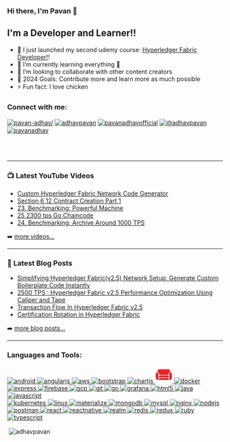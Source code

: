 ### Hi there, I'm Pavan  👋

## I'm a Developer and Learner!!

- 🔭 I just launched my second udemy course: [Hyperledger Fabric Developer!][course]!
- 🌱 I’m currently learning everything 🤣
- 👯 I’m looking to collaborate with other content creators
- 🥅 2024 Goals: Contribute more and learn more as much possible
- ⚡ Fun fact: I love chicken 


<h3 align="left">Connect with me:</h3>
<p align="left">
<a href="https://linkedin.com/in/pavan-adhav/" target="blank"><img align="center" src="https://cdn.jsdelivr.net/npm/simple-icons@3.0.1/icons/linkedin.svg" alt="pavan-adhav/" height="30" width="40" /></a>
<a href="https://fb.com/adhavpavan" target="blank"><img align="center" src="https://cdn.jsdelivr.net/npm/simple-icons@3.0.1/icons/facebook.svg" alt="adhavpavan" height="30" width="40" /></a>
<a href="https://instagram.com/pavanadhavofficial" target="blank"><img align="center" src="https://cdn.jsdelivr.net/npm/simple-icons@3.0.1/icons/instagram.svg" alt="pavanadhavofficial" height="30" width="40" /></a>
<a href="https://medium.com/@adhavpavan" target="blank"><img align="center" src="https://cdn.jsdelivr.net/npm/simple-icons@3.0.1/icons/medium.svg" alt="@adhavpavan" height="30" width="40" /></a>
<a href="https://www.youtube.com/c/pavanadhav" target="blank"><img align="center" src="https://cdn.jsdelivr.net/npm/simple-icons@3.0.1/icons/youtube.svg" alt="pavanadhav" height="30" width="40" /></a>
</p>
<br />
<br />

---

### 📺 Latest YouTube Videos

<!-- YOUTUBE:START -->
- [Custom Hyperledger Fabric Network Code Generator](https://www.youtube.com/watch?v=4tXGpabPRsE)
- [Section 6   12  Contract Creation   Part 1](https://www.youtube.com/watch?v=0ZSFOAyb5Og)
- [23. Benchmarking: Powerful Machine](https://www.youtube.com/watch?v=XJxFbuUUIfw)
- [25  2300 tps   Go Chaincode](https://www.youtube.com/watch?v=vBYWY40bHwU)
- [24.  Benchmarking: Archive Around 1000 TPS](https://www.youtube.com/watch?v=LCzpP6NJTXY)
<!-- YOUTUBE:END -->

➡️ [more videos...](https://youtube.com/c/PavanAdhav)

---

### 📕 Latest Blog Posts

<!-- BLOG-POST-LIST:START -->
- [Simplifying Hyperledger Fabric&lpar;v2.5&rpar; Network Setup: Generate Custom Boilerplate Code Instantly](https://adhavpavan.medium.com/simplifying-hyperledger-fabric-v2-5-network-setup-generate-custom-boilerplate-code-instantly-61f2771da2cc?source=rss-7fe6d9cfbbee------2)
- [2500 TPS : Hyperledger Fabric v2.5 Performance Optimization Using Caliper and Tape](https://medium.com/coinmonks/2500-tps-hyperledger-fabric-v2-5-performance-optimization-using-caliper-and-tape-ca7e59627b6c?source=rss-7fe6d9cfbbee------2)
- [Transaction Flow In Hyperledger Fabric v2.5](https://medium.com/coinmonks/transaction-flow-in-hyperledger-fabric-v2-5-15729d55b686?source=rss-7fe6d9cfbbee------2)
- [Certification Rotation in Hyperledger Fabric](https://medium.com/coinmonks/certification-rotation-in-hyperledger-fabric-c9eb5fc68dec?source=rss-7fe6d9cfbbee------2)
<!-- BLOG-POST-LIST:END -->

➡️ [more blog posts...](https://medium.com/@adhavpavan)

---



<h3 align="left">Languages and Tools:</h3>
<p align="left"> <a href="https://developer.android.com" target="_blank"> <img src="https://devicons.github.io/devicon/devicon.git/icons/android/android-original-wordmark.svg" alt="android" width="40" height="40"/> </a> <a href="https://angular.io" target="_blank"> <img src="https://devicons.github.io/devicon/devicon.git/icons/angularjs/angularjs-original.svg" alt="angularjs" width="40" height="40"/> </a> <a href="https://aws.amazon.com" target="_blank"> <img src="https://devicons.github.io/devicon/devicon.git/icons/amazonwebservices/amazonwebservices-original-wordmark.svg" alt="aws" width="40" height="40"/> </a> <a href="https://getbootstrap.com" target="_blank"> <img src="https://devicons.github.io/devicon/devicon.git/icons/bootstrap/bootstrap-plain.svg" alt="bootstrap" width="40" height="40"/> </a> <a href="https://www.chartjs.org" target="_blank"> <img src="https://www.chartjs.org/media/logo-title.svg" alt="chartjs" width="40" height="40"/> </a> <a href="https://couchdb.apache.org/" target="_blank"> <img src="https://raw.githubusercontent.com/devicons/devicon/0d6c64dbbf311879f7d563bfc3ccf559f9ed111c/icons/couchdb/couchdb-original.svg" alt="couchdb" width="40" height="40"/> </a> <a href="https://www.docker.com/" target="_blank"> <img src="https://devicons.github.io/devicon/devicon.git/icons/docker/docker-original-wordmark.svg" alt="docker" width="40" height="40"/> </a> <a href="https://expressjs.com" target="_blank"> <img src="https://devicons.github.io/devicon/devicon.git/icons/express/express-original-wordmark.svg" alt="express" width="40" height="40"/> </a> <a href="https://firebase.google.com/" target="_blank"> <img src="https://www.vectorlogo.zone/logos/firebase/firebase-icon.svg" alt="firebase" width="40" height="40"/> </a> <a href="https://cloud.google.com" target="_blank"> <img src="https://www.vectorlogo.zone/logos/google_cloud/google_cloud-icon.svg" alt="gcp" width="40" height="40"/> </a> <a href="https://git-scm.com/" target="_blank"> <img src="https://www.vectorlogo.zone/logos/git-scm/git-scm-icon.svg" alt="git" width="40" height="40"/> </a> <a href="https://golang.org" target="_blank"> <img src="https://devicons.github.io/devicon/devicon.git/icons/go/go-original.svg" alt="go" width="40" height="40"/> </a> <a href="https://grafana.com" target="_blank"> <img src="https://www.vectorlogo.zone/logos/grafana/grafana-icon.svg" alt="grafana" width="40" height="40"/> </a> <a href="https://www.w3.org/html/" target="_blank"> <img src="https://devicons.github.io/devicon/devicon.git/icons/html5/html5-original-wordmark.svg" alt="html5" width="40" height="40"/> </a> <a href="https://www.java.com" target="_blank"> <img src="https://devicons.github.io/devicon/devicon.git/icons/java/java-original-wordmark.svg" alt="java" width="40" height="40"/> </a> <a href="https://developer.mozilla.org/en-US/docs/Web/JavaScript" target="_blank"> <img src="https://devicons.github.io/devicon/devicon.git/icons/javascript/javascript-original.svg" alt="javascript" width="40" height="40"/> </a>
  <br/>
  <a href="https://kubernetes.io" target="_blank"> <img src="https://www.vectorlogo.zone/logos/kubernetes/kubernetes-icon.svg" alt="kubernetes" width="40" height="40"/> </a> <a href="https://www.linux.org/" target="_blank"> <img src="https://devicons.github.io/devicon/devicon.git/icons/linux/linux-original.svg" alt="linux" width="40" height="40"/> </a> <a href="https://materializecss.com/" target="_blank"> <img src="https://raw.githubusercontent.com/prplx/svg-logos/5585531d45d294869c4eaab4d7cf2e9c167710a9/svg/materialize.svg" alt="materialize" width="40" height="40"/> </a> <a href="https://www.mongodb.com/" target="_blank"> <img src="https://devicons.github.io/devicon/devicon.git/icons/mongodb/mongodb-original-wordmark.svg" alt="mongodb" width="40" height="40"/> </a> <a href="https://www.mysql.com/" target="_blank"> <img src="https://devicons.github.io/devicon/devicon.git/icons/mysql/mysql-original-wordmark.svg" alt="mysql" width="40" height="40"/> </a> <a href="https://www.nginx.com" target="_blank"> <img src="https://devicons.github.io/devicon/devicon.git/icons/nginx/nginx-original.svg" alt="nginx" width="40" height="40"/> </a> <a href="https://nodejs.org" target="_blank"> <img src="https://devicons.github.io/devicon/devicon.git/icons/nodejs/nodejs-original-wordmark.svg" alt="nodejs" width="40" height="40"/> </a> <a href="https://postman.com" target="_blank"> <img src="https://www.vectorlogo.zone/logos/getpostman/getpostman-icon.svg" alt="postman" width="40" height="40"/> </a> <a href="https://reactjs.org/" target="_blank"> <img src="https://devicons.github.io/devicon/devicon.git/icons/react/react-original-wordmark.svg" alt="react" width="40" height="40"/> </a> <a href="https://reactnative.dev/" target="_blank"> <img src="https://reactnative.dev/img/header_logo.svg" alt="reactnative" width="40" height="40"/> </a> <a href="https://realm.io/" target="_blank"> <img src="https://raw.githubusercontent.com/bestofjs/bestofjs-webui/8665e8c267a0215f3159df28b33c365198101df5/public/logos/realm.svg" alt="realm" width="40" height="40"/> </a> <a href="https://redis.io" target="_blank"> <img src="https://devicons.github.io/devicon/devicon.git/icons/redis/redis-original-wordmark.svg" alt="redis" width="40" height="40"/> </a> <a href="https://redux.js.org" target="_blank"> <img src="https://devicons.github.io/devicon/devicon.git/icons/redux/redux-original.svg" alt="redux" width="40" height="40"/> </a> <a href="https://www.ruby-lang.org/en/" target="_blank"> <img src="https://devicons.github.io/devicon/devicon.git/icons/ruby/ruby-original-wordmark.svg" alt="ruby" width="40" height="40"/> </a> <a href="https://www.typescriptlang.org/" target="_blank"> <img src="https://devicons.github.io/devicon/devicon.git/icons/typescript/typescript-original.svg" alt="typescript" width="40" height="40"/> </a> </p>



<p>&nbsp;<img align="center" src="https://github-readme-stats.vercel.app/api?username=adhavpavan&show_icons=true&locale=en" alt="adhavpavan" /></p>



[course]: https://pavantechacademy.graphy.com/courses/Agreement-Management-using-Hyperledger-Fabric-v25Full-Stack-Application-657577ade4b063cb4155c7ac-657577ade4b063cb4155c7ac
[youtube]: https://youtube.com/c/PavanAdhav
[instagram]: https://www.instagram.com/pavanadhavofficial/
[linkedin]: https://www.linkedin.com/in/pavan-adhav/
[hyperledgerfabric]: https://www.youtube.com/playlist?list=PLkwxH9e_vrAJ0WbEsFA9W3I1W-g_BTsbt

